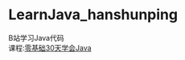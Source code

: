 # LearnJava_hanshunping
B站学习Java代码  
课程:[零基础30天学会Java](https://www.bilibili.com/video/BV1fh411y7R8)
